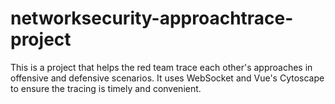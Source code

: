# networksecurity-approachtrace-project
This is a project that helps the red team trace each other's approaches in offensive and defensive scenarios. It uses WebSocket and Vue's Cytoscape to ensure the tracing is timely and convenient.
